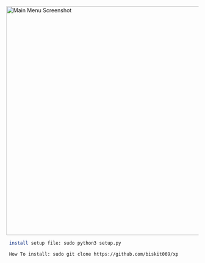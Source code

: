 <img src="sploitsnip3r screenshot" alt="Main Menu Screenshot" width="600">


```bash
 install setup file: sudo python3 setup.py 

 How To install: sudo git clone https://github.com/biskit069/xp 
